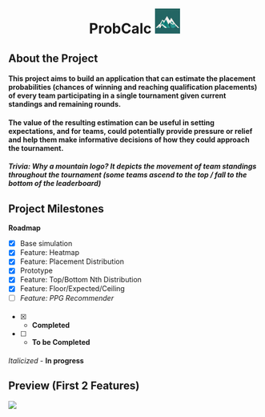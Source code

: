 # <p style="text-align: center;">ProbCalc <img src="https://github.com/ggako/probCalc/blob/main/images/mountain_icon.png?raw=true" width="50" height="50"> </p> 
## About the Project
#### This project aims to build an application that can estimate the placement probabilities (chances of winning and reaching qualification placements) of every team participating in a single tournament given current standings and remaining rounds. 

#### The value of the resulting estimation can be useful in setting expectations, and for teams, could potentially provide pressure or relief and help them make informative decisions of how they could approach the tournament.

##### Trivia: Why a mountain logo? It depicts the movement of team standings throughout the tournament (some teams ascend to the top / fall to the bottom of the leaderboard)


## Project Milestones
**Roadmap**
- [x] Base simulation
- [x] Feature: Heatmap
- [x] Feature: Placement Distribution
- [x] Prototype
- [x] Feature: Top/Bottom Nth Distribution
- [x] Feature: Floor/Expected/Ceiling
- [ ] *Feature: PPG Recommender*

####
- [x] - **Completed**
- [ ] - **To be Completed**
####
*Italicized* - **In progress**

## Preview (First 2 Features)
[![](https://img.youtube.com/vi/GT2QtXWWwNU/maxresdefault.jpg)](https://www.youtube.com/watch?v=GT2QtXWWwNU)




